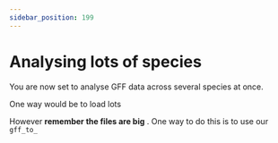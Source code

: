 ```yaml
---
sidebar_position: 199
---
```


# Analysing lots of species

You are now set to analyse GFF data across several species at once.

One way would be to load lots 

However **remember the files are big** .  One way to do this is to use our `gff_to_`
